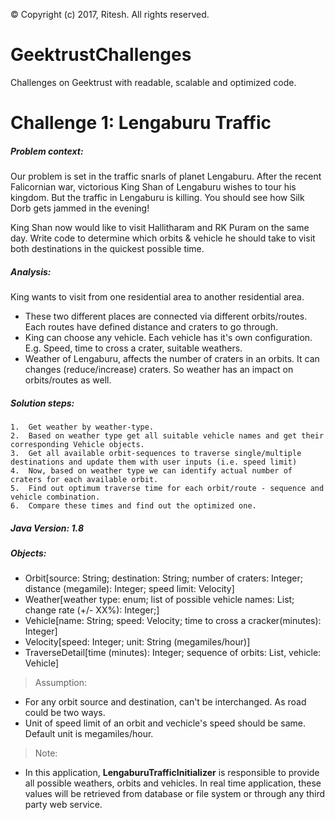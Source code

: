 &copy; Copyright (c) 2017, Ritesh. All rights reserved.
# GeektrustChallenges
Challenges on Geektrust with readable, scalable and optimized code.

# Challenge 1: Lengaburu Traffic

##### Problem context: 
Our problem is set in the traffic snarls of planet Lengaburu. After the recent Falicornian war, victorious King Shan of Lengaburu wishes to tour his kingdom. But the traffic in Lengaburu is killing. You should see how Silk Dorb gets jammed in the evening!

King Shan now would like to visit Hallitharam and RK Puram on the same day. Write code to determine which orbits
& vehicle he should take to visit both destinations in the quickest possible time.

##### Analysis:
King wants to visit from one residential area to another residential area.
 *	These two different places are connected via different orbits/routes. Each routes have defined distance and craters to go through.
 *	King can choose any vehicle. Each vehicle has it's own configuration. E.g. Speed, time to cross a crater, suitable weathers.
 *	Weather of Lengaburu, affects the number of craters in an orbits. It can changes (reduce/increase) craters. So weather has an impact on orbits/routes as well.
	
##### Solution steps:
	1.	Get weather by weather-type.
	2. 	Based on weather type get all suitable vehicle names and get their corresponding Vehicle objects.
	3. 	Get all available orbit-sequences to traverse single/multiple destinations and update them with user inputs (i.e. speed limit)
	4.	Now, based on weather type we can identify actual number of craters for each available orbit.
	5.	Find out optimum traverse time for each orbit/route - sequence and vehicle combination.
	6.	Compare these times and find out the optimized one.

##### Java Version: 1.8

##### Objects:

 *  Orbit[source: String; destination: String; number of craters: Integer; distance (megamile): Integer; speed limit: Velocity]
 *  Weather[weather type: enum; list of possible vehicle names: List<String>; change rate (+/- XX%): Integer;]
 *  Vehicle[name: String; speed: Velocity; time to cross a cracker(minutes): Integer]
 * 	Velocity[speed: Integer; unit: String (megamiles/hour)]
 *  TraverseDetail[time (minutes): Integer; sequence of orbits: List<Orbit>, vehicle: Vehicle] 
 
> Assumption: 

 *	For any orbit source and destination, can't be interchanged. As road could be two ways. 
 *  Unit of speed limit of an orbit and vechicle's speed should be same. Default unit is megamiles/hour.

> Note: 

 *	In this application, **LengaburuTrafficInitializer** is responsible to provide all possible weathers, orbits and vehicles. In real time application, these values will be retrieved from database or file system or through any third party web service.
 